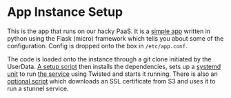 # App Instance Setup

This is the app that runs on our hacky PaaS.  It is a [simple app](hello.py) written in python using the Flask
(micro) framework which tells you about some of the configuration.  Config is dropped onto the box in `/etc/app.conf`.

The code is loaded onto the instance through a git clone initiated by the UserData.  [A setup script](setup.sh) then
installs the dependencies, sets up a [systemd unit](app.service) to run [the service](app.sh) using Twisted and starts
it running.  There is also an [optional script](setup_backend_SSL.py) which downloads an SSL certificate from S3 and
uses it to run a stunnel service.